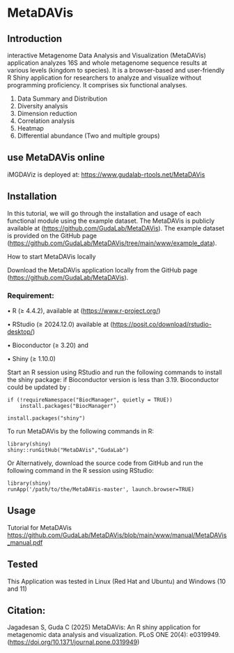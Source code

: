 # MetaDAVis
## Introduction
interactive Metagenome Data Analysis and Visualization (MetaDAVis) application analyzes 16S and whole metagenome sequence results at various levels (kingdom to species). It is a browser-based and user-friendly R Shiny application for researchers to analyze and visualize without programming proficiency. It comprises six functional analyses.
1.	Data Summary and Distribution
2.	Diversity analysis
3.	Dimension reduction
4.	Correlation analysis
5.	Heatmap
6.	Differential abundance (Two and multiple groups)

## use MetaDAVis online
iMGDAViz is deployed at: https://www.gudalab-rtools.net/MetaDAVis

## Installation
In this tutorial, we will go through the installation and usage of each functional module using the example dataset. The MetaDAVis is publicly available at (https://github.com/GudaLab/MetaDAVis). The example dataset is provided on the GitHub page (https://github.com/GudaLab/MetaDAVis/tree/main/www/example_data).

How to start MetaDAVis locally

Download the MetaDAVis application locally from the GitHub page (https://github.com/GudaLab/MetaDAVis).

### Requirement:

•	R (≥ 4.4.2), available at (https://www.r-project.org/)

•	RStudio (≥ 2024.12.0) available at (https://posit.co/download/rstudio-desktop/) 

•	Bioconductor (≥ 3.20) and 

•	Shiny (≥ 1.10.0)

Start an R session using RStudio and run the following commands to install the shiny package:
if Bioconductor version is less than 3.19. Bioconductor could be updated by :
```
if (!requireNamespace("BiocManager", quietly = TRUE))
    install.packages("BiocManager")
```
```
install.packages("shiny")
```
To run MetaDAVis by the following commands in R:
```
library(shiny)
shiny::runGitHub("MetaDAVis","GudaLab")
```
Or 
Alternatively, download the source code from GitHub and run the following command in the R session using RStudio:
```
library(shiny)
runApp('/path/to/the/MetaDAVis-master', launch.browser=TRUE)
```
## Usage
Tutorial for MetaDAVis https://github.com/GudaLab/MetaDAVis/blob/main/www/manual/MetaDAVis_manual.pdf

## Tested
This Application was tested in Linux (Red Hat and Ubuntu) and Windows (10 and 11)

## Citation: 
Jagadesan S, Guda C (2025) MetaDAVis: An R shiny application for metagenomic data analysis and visualization. PLoS ONE 20(4): e0319949. (https://doi.org/10.1371/journal.pone.0319949)

